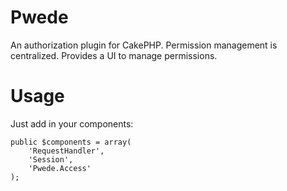 Pwede
=====

An authorization plugin for CakePHP. Permission management is centralized. Provides a UI to manage permissions.


Usage
=====
Just add in your components:

	public $components = array(
        'RequestHandler',
        'Session',
        'Pwede.Access'
    );